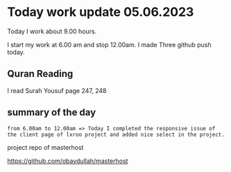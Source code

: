 # Today work update 05.06.2023

Today I work about 9.00 hours.

I start my work at 6.00 am and stop 12.00am.
I made Three github push today.

## Quran Reading

I read Surah Yousuf page 247, 248

## summary of the day

    from 6.00am to 12.00am => Today I completed the responsive issue of the client page of lxroo project and added nice select in the project.

project repo of masterhost

https://github.com/obaydullah/masterhost
